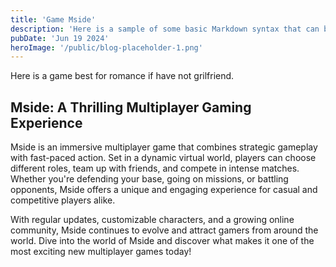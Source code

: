 ```yaml
---
title: 'Game Mside'
description: 'Here is a sample of some basic Markdown syntax that can be used when writing Markdown content in Astro.'
pubDate: 'Jun 19 2024'
heroImage: '/public/blog-placeholder-1.png'
---
```


Here is a game best for romance if have not grilfriend.

## Mside: A Thrilling Multiplayer Gaming Experience
Mside is an immersive multiplayer game that combines strategic gameplay with fast-paced action. Set in a dynamic virtual world, players can choose different roles, team up with friends, and compete in intense matches. Whether you're defending your base, going on missions, or battling opponents, Mside offers a unique and engaging experience for casual and competitive players alike.

With regular updates, customizable characters, and a growing online community, Mside continues to evolve and attract gamers from around the world. Dive into the world of Mside and discover what makes it one of the most exciting new multiplayer games today!
